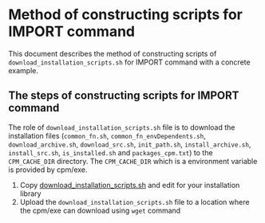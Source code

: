 # Method of constructing scripts for IMPORT command
This document describes the method of constructing scripts of `download_installation_scripts.sh` for IMPORT command with a concrete example.

## The steps of constructing scripts for IMPORT command

The role of `download_installation_scripts.sh` file is to download the installation files (`common_fn.sh`, `common_fn_envDependents.sh`, `download_archive.sh`, `download_src.sh`, `init_path.sh`, `install_archive.sh`, `install_src.sh`, `is_installed.sh` and `packages_cpm.txt`) to the `CPM_CACHE_DIR` directory. The `CPM_CACHE_DIR` which is a environment variable is provided by cpm/exe. 

1. Copy [download_installation_scripts.sh](https://github.com/admiswalker/CPM_libExample_to_IMPORT/blob/main/cpm_import/script/0.1.0/download_installation_scripts.sh) and edit for your installation library
1. Upload the `download_installation_scripts.sh` file to a location where the cpm/exe can download using `wget` command
